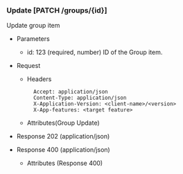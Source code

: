 ### Update [PATCH /groups/{id}]

Update group item

+ Parameters
    + id: 123 (required, number)
        ID of the Group item.

+ Request
    + Headers

            Accept: application/json
            Content-Type: application/json
            X-Application-Version: <client-name>/<version>
            X-App-features: <target feature>
          
    + Attributes(Group Update)

+ Response 202 (application/json)

+ Response 400 (application/json)
              
    + Attributes (Response 400)

<!-- include(../error_responses.md) -->